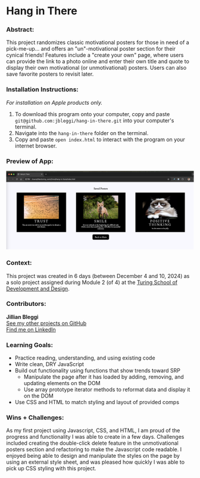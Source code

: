 # Hang in There  

### Abstract:
This project randomizes classic motivational posters for those in need of a pick-me-up... and offers an "un"-motivational poster section for their cynical friends! Features include a "create your own" page, where users can provide the link to a photo online and enter their own title and quote to display their own motivational (or unmotivational) posters. Users can also save favorite posters to revisit later. 

### Installation Instructions:
*For installation on Apple products only.*
1.  To download this program onto your computer, copy and paste `git@github.com:jbleggi/hang-in-there.git` into your computer's terminal. 
2.  Navigate into the `hang-in-there` folder on the terminal. 
3.  Copy and paste `open index.html` to interact with the program on your internet browser.

### Preview of App:
![View of Saved Posters section showing user-created poster](./readme-imgs/saved-posters-view.png)

### Context:
This project was created in 6 days (between December 4 and 10, 2024) as a solo project assigned during Module 2 (of 4) at the [Turing School of Development and Design](https://turing.edu/). 

### Contributors:
**Jillian Bleggi**  
[See my other projects on GitHub](https://github.com/jbleggi)  
[Find me on LinkedIn](https://www.linkedin.com/in/jillianbleggi/)

### Learning Goals:
-   Practice reading, understanding, and using existing code
-   Write clean, DRY JavaScript
-   Build out functionality using functions that show trends toward SRP
    -   Manipulate the page after it has loaded by adding, removing, and updating elements on the DOM
    -   Use array prototype iterator methods to reformat data and display it on the DOM
-   Use CSS and HTML to match styling and layout of provided comps

### Wins + Challenges:
As my first project using Javascript, CSS, and HTML, I am proud of the progress and functionality I was able to create in a few days. Challenges included creating the double-click delete feature in the unmotivational posters section and refactoring to make the Javascript code readable. I enjoyed being able to design and manipulate the styles on the page by using an external style sheet, and was pleased how quickly I was able to pick up CSS styling with this project. 